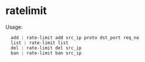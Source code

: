 ratelimit
=========
Usage:  

      add : rate-limit add src_ip proto dst_port req_no
      list : rate-limit list
      del : rate-limit del src_ip
      ban : rate-limit ban src_ip

